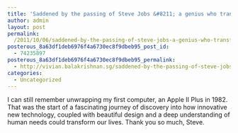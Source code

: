```yaml
---
title: 'Saddened by the passing of Steve Jobs &#8211; a genius who transformed our lives'
author: admin
layout: post
permalink:
  /2011/10/06/saddened-by-the-passing-of-steve-jobs-a-genius-who-transformed-our-lives/
posterous_8a63df1deb6976f4a6730ec8f9dbeb95_post_id:
  - 74235897
posterous_8a63df1deb6976f4a6730ec8f9dbeb95_permalink:
  - http://vivian.balakrishnan.sg/saddened-by-the-passing-of-steve-jobs-a-geniu
categories:
  - Uncategorized
---
```

<p>I can still remember unwrapping my first computer, an Apple II Plus in 1982. That was the start of a fascinating journey of discovery into how innovative new technology, coupled with beautiful design and a deep understanding of human needs could transform our lives. Thank you so much, Steve.</p>
